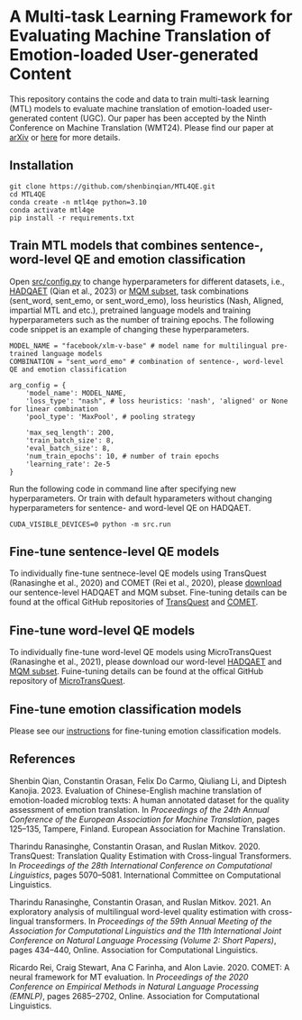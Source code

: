 # A Multi-task Learning Framework for Evaluating Machine Translation of Emotion-loaded User-generated Content
This repository contains the code and data to train multi-task learning (MTL) models to evaluate machine translation of emotion-loaded user-generated content (UGC). Our paper has been accepted by the Ninth Conference on Machine Translation (WMT24). Please find our paper at [arXiv](https://arxiv.org/abs/2410.03277) or [here](https://aclanthology.org/2024.wmt-1.113/) for more details. 


## Installation

```
git clone https://github.com/shenbinqian/MTL4QE.git
cd MTL4QE
conda create -n mtl4qe python=3.10
conda activate mtl4qe
pip install -r requirements.txt
```

## Train MTL models that combines sentence-, word-level QE and emotion classification

Open [src/config.py](https://github.com/shenbinqian/MTL4QE/blob/main/src/config.py) to change hyperparameters for different datasets, i.e., [HADQAET](https://github.com/shenbinqian/MTL4QE/tree/main/data/HADQAET) (Qian et al., 2023) or [MQM subset](https://github.com/shenbinqian/MTL4QE/tree/main/data/MQM_subset), task combinations (sent_word, sent_emo, or sent_word_emo), loss heuristics (Nash, Aligned, impartial MTL and etc.), pretrained language models and training hyperparameters such as the number of training epochs. The following code snippet is an example of changing these hyperparameters. 

```
MODEL_NAME = "facebook/xlm-v-base" # model name for multilingual pre-trained language models
COMBINATION = "sent_word_emo" # combination of sentence-, word-level QE and emotion classification

arg_config = {
    'model_name': MODEL_NAME,
    'loss_type': "nash", # loss heuristics: 'nash', 'aligned' or None for linear combination 
    'pool_type': 'MaxPool', # pooling strategy

    'max_seq_length': 200,
    'train_batch_size': 8,
    'eval_batch_size': 8,
    'num_train_epochs': 10, # number of train epochs
    'learning_rate': 2e-5
}
```

Run the following code in command line after specifying new hyperparameters. Or train with default hyparameters without changing hyperparameters for sentence- and word-level QE on HADQAET.

```
CUDA_VISIBLE_DEVICES=0 python -m src.run
```

## Fine-tune sentence-level QE models

To individually fine-tune sentnece-level QE models using TransQuest (Ranasinghe et al., 2020) and COMET (Rei et al., 2020), please [download](https://github.com/shenbinqian/MTL4QE/tree/main/data/ft_sent-level) our sentence-level HADQAET and MQM subset. Fine-tuning details can be found at the offical GitHub repositories of [TransQuest](https://github.com/TharinduDR/TransQuest) and [COMET](https://github.com/Unbabel/COMET).


## Fine-tune word-level QE models

To individually fine-tune word-level QE models using MicroTransQuest (Ranasinghe et al., 2021), please download our word-level [HADQAET](https://github.com/shenbinqian/MTL4QE/tree/main/data/HADQAET) and [MQM subset](https://github.com/shenbinqian/MTL4QE/tree/main/data/MQM_subset). Fuine-tuning details can be found at the offical GitHub repository of [MicroTransQuest](https://github.com/TharinduDR/TransQuest).


## Fine-tune emotion classification models

Please see our [instructions](https://github.com/shenbinqian/MTL4QE/tree/main/emo_classification) for fine-tuning emotion classification models.

## References

Shenbin Qian, Constantin Orasan, Felix Do Carmo, Qiuliang Li, and Diptesh Kanojia. 2023. Evaluation of Chinese-English machine translation of emotion-loaded microblog texts: A human annotated dataset for the quality assessment of emotion translation. In *Proceedings of the 24th Annual Conference of the European Association for Machine Translation*, pages 125–135, Tampere, Finland. European Association for Machine Translation.

Tharindu Ranasinghe, Constantin Orasan, and Ruslan Mitkov. 2020. TransQuest: Translation Quality Estimation with Cross-lingual Transformers. In *Proceedings of the 28th International Conference on Computational Linguistics*, pages 5070–5081. International Committee on Computational Linguistics.

Tharindu Ranasinghe, Constantin Orasan, and Ruslan Mitkov. 2021. An exploratory analysis of multilingual word-level quality estimation with cross-lingual transformers. In *Proceedings of the 59th Annual Meeting of the Association for Computational Linguistics and the 11th International Joint Conference on Natural Language Processing (Volume 2: Short Papers)*, pages 434–440, Online. Association for Computational Linguistics.

Ricardo Rei, Craig Stewart, Ana C Farinha, and Alon Lavie. 2020. COMET: A neural framework for MT evaluation. In *Proceedings of the 2020 Conference on Empirical Methods in Natural Language Processing (EMNLP)*, pages 2685–2702, Online. Association for Computational Linguistics.
